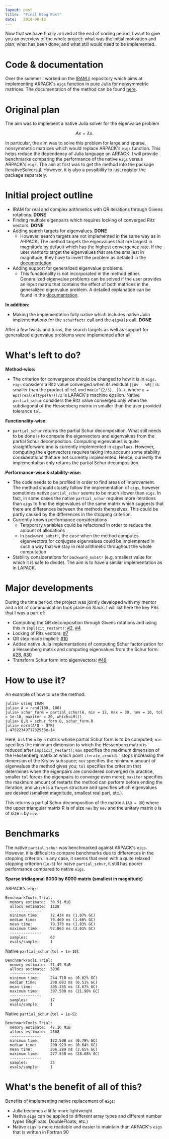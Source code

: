 ```yaml
---
layout: post
title:  "Final Blog Post"
date:   2018-08-13
---
```


Now that we have finally arrived at the end of coding period, I want to give you an overview of the whole project: what was the initial motivation and plan; what has been done; and what still would need to be implemented.

# Code & documentation
Over the summer I worked on the [IRAM.jl](https://github.com/haampie/IRAM.jl) repository which aims at implementing ARPACK's `eigs` function in pure Julia for nonsymmetric matrices. The documentation of the method can be found [here](https://haampie.github.io/IRAM.jl/latest/).

# Original plan
The aim was to implement a native Julia solver for the eigenvalue problem

```math
Ax = λx.
```
In particular, the aim was to solve this problem for large and sparse, nonsymmetric matrices which would replace ARPACK's `eigs` function. This helps reduce the dependency of Julia language on ARPACK. I will provide benchmarks comparing the performance of the native `eigs` versus ARPACK's `eigs`. The aim at first was to get the method into the package IterativeSolvers.jl. However, it is also a possibility to just register the package separately.

# Initial project outline
* IRAM for real and complex arithmetics with QR iterations through Givens rotations. __DONE__
* Finding multiple eigenpairs which requires locking of converged Ritz vectors. __DONE__
* Adding search targets for eigenvalues. __DONE__
	- However, search targets are not implemented in the same way as in ARPACK. The method targets the eigenvalues that are largest in magnitude by default which has the highest convergence rate. If the user wants to target the eigenvalues that are the smallest in magnitude, they have to invert the problem as detailed in the [documentation](https://haampie.github.io/IRAM.jl/latest/theory/transformations.html#Targeting-eigenvalues-with-shift-and-invert-1).
* Adding support for generalized eigenvalue problems.
	- This functionality is not incorporated in the method either. Generalized eigenvalue problems can be solved if the user provides an input matrix that contains the effect of both matrices in the generalized eigenvalue problem. A detailed explanation can be found in the [documentation](https://haampie.github.io/IRAM.jl/latest/theory/transformations.html#Transformation-to-standard-form-for-non-singular-B-1). 

__In addition:__
* Making the implementation fully native which includes native Julia implementations for the `schurfact!` call and the `eigvals` call. __DONE__

After a few twists and turns, the search targets as well as support for generalized eigenvalue problems were implemented after all.

# What's left to do?

__Method-wise:__
* The criterion for convergence should be changed to how it is in `eigs`. `eigs` considers a Ritz value converged when its residual `||Av - vθ||` is smaller than the product of `tol` and `max(ɛ^{2/3}, |θ|)`, where `ɛ = eps(real(eltype(A)))/2` is LAPACK's machine epsilon. Native `partial_schur` considers the Ritz value converged only when the subdiagonal of the Hessenberg matrix in smaller than the user provided tolerance `tol`. 

__Functionality-wise:__
* `partial_schur` returns the partial Schur decomposition. What still needs to be done is to compute the eigenvectors and eigenvalues from the partial Schur decomposition. Computing eigenvalues is quite straightforward and is currently implemented in `eigvalues`. However, computing the eigenvectors requires taking into account some stability considerations that are not currently implemented. Hence, currently the implementation only returns the partial Schur decomposition.

__Performance-wise & stability-wise:__
* The code needs to be profiled in order to find areas of improvement. The method should closely follow the implementation of `eigs`, however sometimes native `partial_schur` seems to be much slower than `eigs`. In fact, in some cases the native `partial_schur` requires more iterations than `eigs` to find the eigenvalues of the same matrix which suggests that there are differences between the methods themselves. This could be partly caused by the differences in the stopping criterion.
* Currently known performance considerations
	- Temporary variables could be refactored in order to reduce the amount of allocations
	- In `backward_subst!`, the case when the method computes eigenvectors for conjugate eigenvalues could be implemented in such a way that we stay in real arithmetic throughout the whole computation
* Stability considerations for `backward_subst!` (e.g. smallest value for which it is safe to divide). The aim is to have a similar implementation as in LAPACK.

# Major developments
During the time period, the project was jointly developed with my mentor and a lot of communication took place on Slack. I will list here the key PRs that I was a part of:

* Computing the QR decomposition through Givens rotations and using this in `implicit_restart!`: [#2](https://github.com/haampie/IRAM.jl/pull/2), [#4](https://github.com/haampie/IRAM.jl/pull/4)
* Locking of Ritz vectors: [#7](https://github.com/haampie/IRAM.jl/pull/7)
* QR step made implicit: [#10](https://github.com/haampie/IRAM.jl/pull/10)
* Added native Julia implementations of computing Schur factorization for a Hessenberg matrix and computing eigenvalues from the Schur form: [#28](https://github.com/haampie/IRAM.jl/pull/28), [#30](https://github.com/haampie/IRAM.jl/pull/30)
* Transform Schur form into eigenvectors: [#49](https://github.com/haampie/IRAM.jl/pull/49)

# How to use it?
An example of how to use the method:
```
julia> using IRAM
julia> A = rand(100, 100)
julia> schur_form = partial_schur(A, min = 12, max = 30, nev = 10, tol = 1e-10, maxiter = 20, which=LM())
julia> Q,R = schur_form.Q, schur_form.R
julia> norm(A*Q - Q*R)
1.4782234971282938e-14
```

Here, `A` is the `n` by `n` matrix whose partial Schur form is to be computed; `min` specifies the minimum dimension to which the Hessenberg matrix is reduced after `implicit_restart!`; `max` specifies the maximum dimension of the Hessenberg matrix at which point `iterate_arnoldi!` stops increasing the dimension of the Krylov subspace; `nev` specifies the minimum amount of eigenvalues the method gives you; `tol` specifies the criterion that determines when the eigenpairs are considered converged (in practice, smaller `tol` forces the eigenpairs to converge even more); `maxiter` specifies the maximum amount of restarts the method can perform before ending the iteration; and `which` is a `Target` structure and specifies which eigenvalues are desired (smallest magnitude, smallest real part, etc.).

This returns a partial Schur decomposition of the matrix `A` (`AQ = QR`) where the upper triangular matrix R is of size `nev` by `nev` and the unitary matrix `Q` is of size `n` by `nev`.

# Benchmarks

The native `partial_schur` was benchmarked against ARPACK's `eigs`. However, it is difficult to compare benchmarks due to differences in the stopping criterion. In any case, it seems that even with a quite relaxed stopping criterion (`1e-5`) for natve `partial_schur`, it still has poorer performance compared to native `eigs`.

__Sparse tridiagonal 6000 by 6000 matrix (smallest in magnitude)__

ARPACK's `eigs`:
```
BenchmarkTools.Trial:
  memory estimate:  30.91 MiB
  allocs estimate:  1128
  --------------
  minimum time:     72.434 ms (1.07% GC)
  median time:      79.469 ms (1.66% GC)
  mean time:        79.370 ms (1.83% GC)
  maximum time:     92.863 ms (3.61% GC)
  --------------
  samples:          63
  evals/sample:     1
```

Native `partial_schur` (`tol = 1e-10`):
```
BenchmarkTools.Trial:
  memory estimate:  71.49 MiB
  allocs estimate:  3836
  --------------
  minimum time:     244.710 ms (0.62% GC)
  median time:      290.083 ms (0.51% GC)
  mean time:        305.355 ms (3.67% GC)
  maximum time:     397.500 ms (21.98% GC)
  --------------
  samples:          17
  evals/sample:     1
```

Native `partial_schur` (`tol = 1e-5`):
```
BenchmarkTools.Trial:
  memory estimate:  47.16 MiB
  allocs estimate:  2508
  --------------
  minimum time:     172.508 ms (0.79% GC)
  median time:      200.929 ms (0.64% GC)
  mean time:        206.289 ms (3.65% GC)
  maximum time:     277.538 ms (28.68% GC)
  --------------
  samples:          25
  evals/sample:     1
```

# What's the benefit of all of this?
Benefits of implementing native replacement of `eigs`:
* Julia becomes a little more lightweight
* Native `eigs` can be applied to different array types
and different number types (BigFloats, DoubleFloats,
etc.)
* Native `eigs` is more readable and easier to maintain
than ARPACK's `eigs` that is written in Fortran 90

